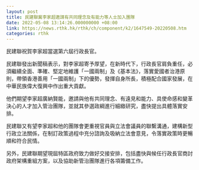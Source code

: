 ```yaml
---
layout: post
title: 民建聯冀李家超邀請有共同理念及有能力等人士加入團隊
date: 2022-05-08 13:14:26.000000000 +08:00
link: https://news.rthk.hk/rthk/ch/component/k2/1647549-20220508.htm
categories: rthk
---
```


民建聯祝賀李家超當選第六屆行政長官。

民建聯發出新聞稿表示，對李家超寄予厚望，在新時代下，行政長官肩負重任，必須繼續全面、準確、堅定地維護「一國兩制」及《基本法》，落實愛國者治港原則，帶領香港善用「一國兩制」下的優勢，發揮自身所長，積極配合國家發展，在中華民族偉大復興中作出重大貢獻。

他們期望李家超廣納賢能，邀請與他有共同理念、有遠見和能力、具使命感和變革決心的人才加入管治團隊，並就其參選政綱進行細緻研究，盡快提出具體落實安排。

民建聯又有望李家超和他的團隊會更重視官員與立法會議員的聯繫溝通，建構新型行政立法關係，在制訂政策過程中充分諮詢及吸納立法會意見，令落實政策時更暢順和符合民情。

另外，民建聯期望現屆特區政府致力做好交接安排，包括盡快與候任行政長官商討政府架構重組方案，以及協助新管治團隊進行各項籌備工作。
